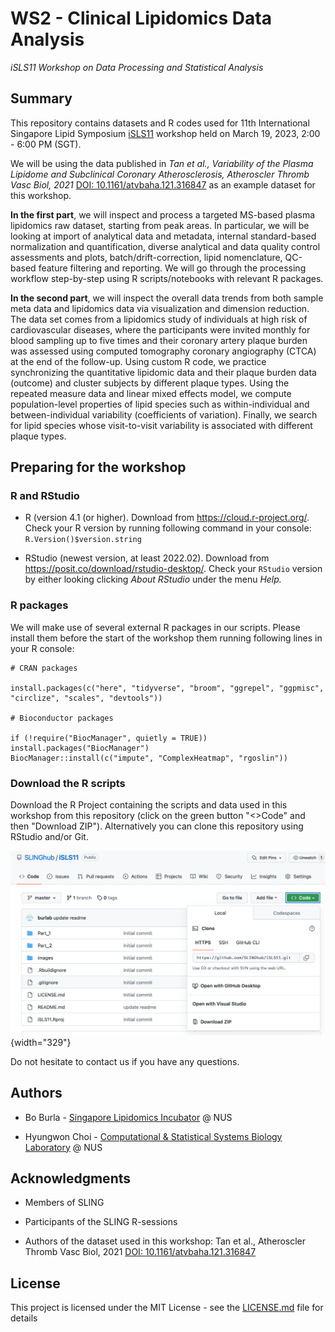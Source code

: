 # WS2 - Clinical Lipidomics Data Analysis

*iSLS11 Workshop on Data Processing and Statistical Analysis*

## Summary

This repository contains datasets and R codes used for 11th International Singapore Lipid Symposium [iSLS11](https://sling.sg/news-events/isls/) workshop held on March 19, 2023, 2:00 - 6:00 PM (SGT).

We will be using the data published in *Tan et al., Variability of the Plasma Lipidome and Subclinical Coronary Atherosclerosis, Atheroscler Thromb Vasc Biol, 2021* [DOI: 10.1161/atvbaha.121.316847](https://doi.org/10.1161/atvbaha.121.31684) as an example dataset for this workshop.

**In the first part**, we will inspect and process a targeted MS-based plasma lipidomics raw dataset, starting from peak areas. In particular, we will be looking at import of analytical data and metadata, internal standard-based normalization and quantification, diverse analytical and data quality control assessments and plots, batch/drift-correction, lipid nomenclature, QC-based feature filtering and reporting. We will go through the processing workflow step-by-step using R scripts/notebooks with relevant R packages.

**In the second part**, we will inspect the overall data trends from both sample meta data and lipidomics data via visualization and dimension reduction. The data set comes from a lipidomics study of individuals at high risk of cardiovascular diseases, where the participants were invited monthly for blood sampling up to five times and their coronary artery plaque burden was assessed using computed tomography coronary angiography (CTCA) at the end of the follow-up. Using custom R code, we practice synchronizing the quantitative lipidomic data and their plaque burden data (outcome) and cluster subjects by different plaque types. Using the repeated measure data and linear mixed effects model, we compute population-level properties of lipid species such as within-individual and between-individual variability (coefficients of variation). Finally, we search for lipid species whose visit-to-visit variability is associated with different plaque types.

## Preparing for the workshop

### R and RStudio

-   R (version 4.1 (or higher). Download from <https://cloud.r-project.org/>. Check your R version by running following command in your console: `R.Version()$version.string`

-   RStudio (newest version, at least 2022.02). Download from <https://posit.co/download/rstudio-desktop/>. Check your `RStudio` version by either looking clicking *About RStudio* under the menu *Help.*

### R packages

We will make use of several external R packages in our scripts. Please install them before the start of the workshop them running following lines in your R console:

    # CRAN packages

    install.packages(c("here", "tidyverse", "broom", "ggrepel", "ggpmisc", "circlize", "scales", "devtools"))

    # Bioconductor packages

    if (!require("BiocManager", quietly = TRUE)) install.packages("BiocManager") 
    BiocManager::install(c("impute", "ComplexHeatmap", "rgoslin"))

### Download the R scripts

Download the R Project containing the scripts and data used in this workshop from this repository (click on the green button "\<\>Code" and then "Download ZIP"). Alternatively you can clone this repository using RStudio and/or Git.

![](images/image-1727897831.png){width="329"}

Do not hesitate to contact us if you have any questions.

## Authors

-   Bo Burla - [Singapore Lipidomics Incubator](https://sling.sg) \@ NUS

-   Hyungwon Choi - [Computational & Statistical Systems Biology Laboratory](https://www.cssblab.org) \@ NUS

## Acknowledgments

-   Members of SLING

-   Participants of the SLING R-sessions

-   Authors of the dataset used in this workshop: Tan et al., Atheroscler Thromb Vasc Biol, 2021 [DOI: 10.1161/atvbaha.121.316847](https://doi.org/10.1161/atvbaha.121.31684)

## License

This project is licensed under the MIT License - see the [LICENSE.md](LICENSE.md) file for details

